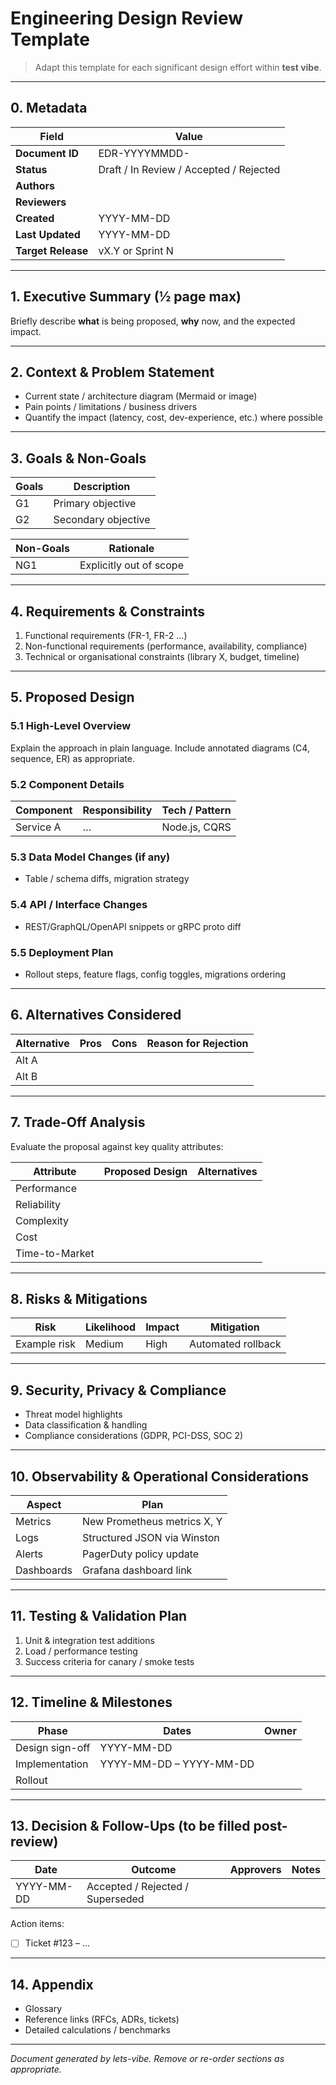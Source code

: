 # Engineering Design Review Template

> Adapt this template for each significant design effort within **test vibe**.

---

## 0. Metadata

| Field              | Value                                   |
| ------------------ | --------------------------------------- |
| **Document ID**    | EDR-YYYYMMDD-<short-name>               |
| **Status**         | Draft / In Review / Accepted / Rejected |
| **Authors**        |                                         |
| **Reviewers**      |                                         |
| **Created**        | YYYY-MM-DD                              |
| **Last Updated**   | YYYY-MM-DD                              |
| **Target Release** | vX.Y or Sprint N                        |

---

## 1. Executive Summary (½ page max)

Briefly describe **what** is being proposed, **why** now, and the expected impact.

---

## 2. Context & Problem Statement

- Current state / architecture diagram (Mermaid or image)
- Pain points / limitations / business drivers
- Quantify the impact (latency, cost, dev-experience, etc.) where possible

---

## 3. Goals & Non-Goals

| Goals | Description         |
| ----- | ------------------- |
| G1    | Primary objective   |
| G2    | Secondary objective |

| Non-Goals | Rationale               |
| --------- | ----------------------- |
| NG1       | Explicitly out of scope |

---

## 4. Requirements & Constraints

1. Functional requirements (FR-1, FR-2 …)
2. Non-functional requirements (performance, availability, compliance)
3. Technical or organisational constraints (library X, budget, timeline)

---

## 5. Proposed Design

### 5.1 High-Level Overview

Explain the approach in plain language. Include annotated diagrams (C4, sequence, ER) as appropriate.

### 5.2 Component Details

| Component | Responsibility | Tech / Pattern |
| --------- | -------------- | -------------- |
| Service A | …              | Node.js, CQRS  |

### 5.3 Data Model Changes (if any)

- Table / schema diffs, migration strategy

### 5.4 API / Interface Changes

- REST/GraphQL/OpenAPI snippets or gRPC proto diff

### 5.5 Deployment Plan

- Rollout steps, feature flags, config toggles, migrations ordering

---

## 6. Alternatives Considered

| Alternative | Pros | Cons | Reason for Rejection |
| ----------- | ---- | ---- | -------------------- |
| Alt A       |      |      |                      |
| Alt B       |      |      |                      |

---

## 7. Trade-Off Analysis

Evaluate the proposal against key quality attributes:

| Attribute      | Proposed Design | Alternatives |
| -------------- | --------------- | ------------ |
| Performance    |                 |              |
| Reliability    |                 |              |
| Complexity     |                 |              |
| Cost           |                 |              |
| Time-to-Market |                 |              |

---

## 8. Risks & Mitigations

| Risk         | Likelihood | Impact | Mitigation         |
| ------------ | ---------- | ------ | ------------------ |
| Example risk | Medium     | High   | Automated rollback |

---

## 9. Security, Privacy & Compliance

- Threat model highlights
- Data classification & handling
- Compliance considerations (GDPR, PCI-DSS, SOC 2)

---

## 10. Observability & Operational Considerations

| Aspect     | Plan                        |
| ---------- | --------------------------- |
| Metrics    | New Prometheus metrics X, Y |
| Logs       | Structured JSON via Winston |
| Alerts     | PagerDuty policy update     |
| Dashboards | Grafana dashboard link      |

---

## 11. Testing & Validation Plan

1. Unit & integration test additions
2. Load / performance testing
3. Success criteria for canary / smoke tests

---

## 12. Timeline & Milestones

| Phase           | Dates                   | Owner |
| --------------- | ----------------------- | ----- |
| Design sign-off | YYYY-MM-DD              |       |
| Implementation  | YYYY-MM-DD – YYYY-MM-DD |       |
| Rollout         |                         |       |

---

## 13. Decision & Follow-Ups (to be filled post-review)

| Date       | Outcome                          | Approvers | Notes |
| ---------- | -------------------------------- | --------- | ----- |
| YYYY-MM-DD | Accepted / Rejected / Superseded |           |       |

Action items:

- [ ] Ticket #123 – …

---

## 14. Appendix

- Glossary
- Reference links (RFCs, ADRs, tickets)
- Detailed calculations / benchmarks

---

_Document generated by lets-vibe. Remove or re-order sections as appropriate._
